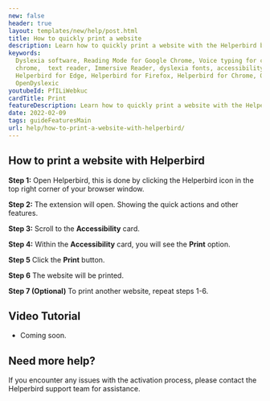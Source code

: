 ```yaml
---
new: false
header: true
layout: templates/new/help/post.html
title: How to quickly print a website
description: Learn how to quickly print a website with the Helperbird browser extension.
keywords:
  Dyslexia software, Reading Mode for Google Chrome, Voice typing for chrome, Text to speech for
  chrome,  text reader, Immersive Reader, dyslexia fonts, accessibility software, dyslexia software,
  Helperbird for Edge, Helperbird for Firefox, Helperbird for Chrome, Opendyslexic for Chrome,
  OpenDyslexic
youtubeId: PfILiWebkuc
cardTitle: Print
featureDescription: Learn how to quickly print a website with the Helperbird browser extension.
date: 2022-02-09
tags: guideFeaturesMain
url: help/how-to-print-a-website-with-helperbird/
---
```


## How to print a website with Helperbird

**Step 1:** Open Helperbird, this is done by clicking the Helperbird icon in the top right corner of your browser window.

**Step 2:** The extension will open. Showing the quick actions and other features.

**Step 3:** Scroll to the **Accessibility** card.

**Step 4:** Within the **Accessibility** card, you will see the **Print** option.

**Step 5** Click the **Print** button.

**Step 6** The website will be printed.

**Step 7 (Optional)** To print another website, repeat steps 1-6.


## Video Tutorial

- Coming soon.



## Need more help?

If you encounter any issues with the activation process, please contact the Helperbird support team for assistance.







